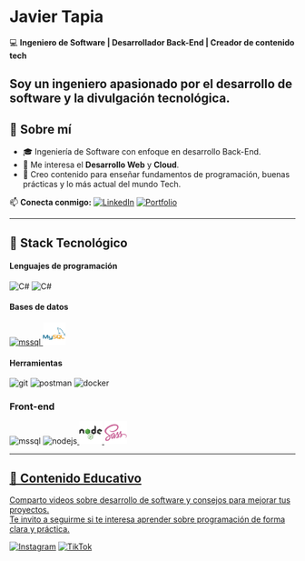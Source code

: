 <!--
👋 Bienvenido a tu README profesional.
Personaliza cada sección y usa emojis para hacerlo más visual.
Puedes usar badges desde shields.io para mostrar tus tecnologías y logros.
-->

# Javier Tapia

💻 **Ingeniero de Software | Desarrollador Back-End | Creador de contenido tech**

Soy un ingeniero apasionado por el desarrollo de software y la divulgación tecnológica.  
---

## 🚀 Sobre mí
- 🎓 Ingeniería de Software con enfoque en desarrollo Back-End.
- 🧠 Me interesa el **Desarrollo Web** y **Cloud**.
- 🎥 Creo contenido para enseñar fundamentos de programación, buenas prácticas y lo más actual del mundo Tech.

📫 **Conecta conmigo:**
[![LinkedIn](https://img.shields.io/badge/LinkedIn-JavierTapia-blue?style=for-the-badge&logo=linkedin)](https://www.linkedin.com/in/javiertapiasoftwareengineer/)
[![Portfolio](https://img.shields.io/badge/Portfolio%20%7C%20JavierTapiaDev-black?style=for-the-badge)](https://javiertapia.dev)



---

## 🧠 Stack Tecnológico

#### Lenguajes de programación
<a target="_blank"> <img src="https://upload.wikimedia.org/wikipedia/commons/b/bd/Logo_C_sharp.svg" alt="C#" width="40" height="40"/> </a> <a target="_blank"> <img src="https://upload.wikimedia.org/wikipedia/commons/9/99/Unofficial_JavaScript_logo_2.svg" alt="C#" width="40" height="40"/> </a>

#### Bases de datos
<a href="https://www.microsoft.com/en-us/sql-server" target="_blank"> <img src="https://www.svgrepo.com/show/303229/microsoft-sql-server-logo.svg" alt="mssql" width="40" height="40"/> </a> <a href="https://www.mysql.com/" target="_blank"> <img src="https://raw.githubusercontent.com/devicons/devicon/master/icons/mysql/mysql-original-wordmark.svg" alt="mysql" width="40" height="40"/> </a>

#### Herramientas
<img src="https://www.vectorlogo.zone/logos/git-scm/git-scm-icon.svg" alt="git" width="40" height="40"/> </a>  <img src="https://www.vectorlogo.zone/logos/getpostman/getpostman-icon.svg" alt="postman" width="40" height="40"/> <img src="https://upload.wikimedia.org/wikipedia/commons/a/a7/Docker-svgrepo-com.svg" alt="docker" width="40" height="40"/> </a> 


### Front-end
<img src="https://upload.wikimedia.org/wikipedia/commons/9/95/Vue.js_Logo_2.svg" alt="mssql" width="40" height="40"/> <img src="https://astro.build/assets/press/astro-icon-dark.svg" alt="nodejs" width="40" height="40"/><a href="https://nodejs.org" target="_blank"> <img src="https://raw.githubusercontent.com/devicons/devicon/master/icons/nodejs/nodejs-original-wordmark.svg" alt="nodejs" width="40" height="40"/> </a> <a href="https://sass-lang.com" target="_blank"> <img src="https://raw.githubusercontent.com/devicons/devicon/master/icons/sass/sass-original.svg" alt="sass" width="40" height="40"/> 

---
<!--
## 🧩 Proyectos Destacados

### 🔹 [TaskManager API](https://github.com/JavierTapiaDev/TaskManager-API)
> API REST desarrollada en **.NET 8** con autenticación JWT y Entity Framework.  
> Permite gestionar tareas, usuarios y roles. Documentada con **Swagger** y **Pruebas Unitarias** incluidas.

📄 Tecnologías: `.NET`, `C#`, `SQL Server`, `Swagger`, `xUnit`  
📹 [Explicación del proyecto en TikTok](https://www.tiktok.com/@javierdev/taskmanager-api)

---

### 🔹 [Portfolio Web Personal](https://github.com/JavierTapiaDev/Portfolio)
> Aplicación web desarrollada con **React y TailwindCSS** para mostrar mis proyectos y redes sociales.  
> Incluye diseño responsive y optimización SEO básica.

📄 Tecnologías: `React`, `TailwindCSS`, `Vite`  
🌐 [Demo en línea](https://javiertapia.dev)

---

### 🔹 [Estructuras de Datos en C#](https://github.com/JavierTapiaDev/EstructurasDeDatos)
> Serie de ejercicios y ejemplos explicados sobre **pilas, colas, listas y árboles**.  
> Cada estructura incluye su propia documentación y video explicativo.

📄 Tecnologías: `C#`, `.NET`, `Console Applications`  
📹 [Video explicativo](https://www.instagram.com/p/XXXXXXX)

-->

## 🎥 Contenido Educativo

Comparto videos sobre desarrollo de software y consejos para mejorar tus proyectos.  
Te invito a seguirme si te interesa aprender sobre programación de forma clara y práctica.

[![Instagram](https://img.shields.io/badge/Instagram-@JavierTapiaDev-pink?style=for-the-badge&logo=instagram)](https://www.instagram.com/javiertapia_dev/)
[![TikTok](https://img.shields.io/badge/TikTok-@JavierTapiaDev-black?style=for-the-badge&logo=tiktok)](https://www.tiktok.com/@javiertapiadev)

